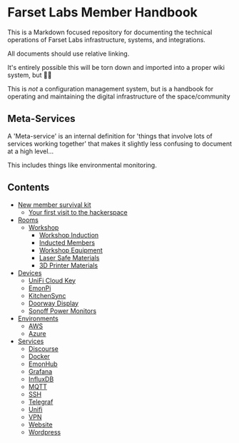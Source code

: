 # Farset Labs Member Handbook

This is a Markdown focused repository for documenting the technical operations of Farset Labs infrastructure, systems, and integrations. 

All documents should use relative linking.

It's entirely possible this will be torn down and imported into a proper wiki system, but :man_shrugging:

This is *not* a configuration management system, but is a handbook for operating and maintaining the digital infrastructure of the space/community

## Meta-Services

A 'Meta-service' is an internal definition for 'things that involve lots of services working together' that makes it slightly less confusing to document at a high level... 

This includes things like environmental monitoring.


## Contents
- [New member survival kit](#)
  - [Your first visit to the hackerspace](runbooks/your_first_visit.md)
- [Rooms](rooms)
  * [Workshop](rooms/workshop)
    + [Workshop Induction](rooms/workshop/induction.md)
    + [Inducted Members](rooms/workshop/inducted.md)
    + [Workshop Equipment](rooms/workshop/equipment.md)
    + [Laser Safe Materials](rooms/workshop/laser_safe_materials.md)
    + [3D Printer Materials](rooms/workshop/3d_printer_materials.md)
- [Devices](devices)
  * [UniFi Cloud Key](devices/CloudKey.md)
  * [EmonPi](devices/EmonPi.md)
  * [KitchenSync](devices/KitchenSync.md)
  * [Doorway Display](devices/display-doorway.md)
  * [Sonoff Power Monitors](devices/sonoff_power_monitors.md)
- [Environments](environments)
  * [AWS](environments/AWS.md)
  * [Azure](environments/Azure.md)
- [Services](services)
  * [Discourse](services/Discourse.md)
  * [Docker](services/Docker.md)
  * [EmonHub](services/EmonHub.md)
  * [Grafana](services/Grafana.md)
  * [InfluxDB](services/InfluxDB.md)
  * [MQTT](services/MQTT.md)
  * [SSH](services/SSH.md)
  * [Telegraf](services/Telegraf.md)
  * [Unifi](services/Unifi.md)
  * [VPN](services/VPN.md)
  * [Website](services/Website.md)
  * [Wordpress](services/Wordpress.md)
